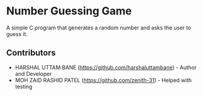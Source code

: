 # Number Guessing Game
A simple C program that generates a random number and asks the user to guess it.
## Contributors

- HARSHAL UTTAM BANE (https://github.com/harshaluttambane) - Author and Developer
- MOH ZAID RASHID PATEL (https://github.com/zenith-31) - Helped with testing
